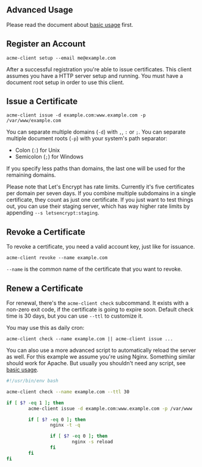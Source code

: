 ## Advanced Usage

Please read the document about [basic usage](./usage.md) first.

## Register an Account

```
acme-client setup --email me@example.com
```

After a successful registration you're able to issue certificates.
This client assumes you have a HTTP server setup and running.
You must have a document root setup in order to use this client.

## Issue a Certificate

```
acme-client issue -d example.com:www.example.com -p /var/www/example.com
```

You can separate multiple domains (`-d`) with `,`, `:` or `;`. You can separate multiple document roots (`-p`) with your system's path separator:
 * Colon (`:`) for Unix
 * Semicolon (`;`) for Windows

If you specify less paths than domains, the last one will be used for the remaining domains.

Please note that Let's Encrypt has rate limits. Currently it's five certificates per domain per seven days. If you combine multiple subdomains in a single certificate, they count as just one certificate. If you just want to test things out, you can use their staging server, which has way higher rate limits by appending `--s letsencrypt:staging`.

## Revoke a Certificate

To revoke a certificate, you need a valid account key, just like for issuance.

```
acme-client revoke --name example.com
```

`--name` is the common name of the certificate that you want to revoke.

## Renew a Certificate

For renewal, there's the `acme-client check` subcommand.
It exists with a non-zero exit code, if the certificate is going to expire soon.
Default check time is 30 days, but you can use `--ttl` to customize it.

You may use this as daily cron:

```
acme-client check --name example.com || acme-client issue ...
```

You can also use a more advanced script to automatically reload the server as well. For this example we assume you're using Nginx.
Something similar should work for Apache. But usually you shouldn't need any script, see [basic usage](./usage.md).

```bash
#!/usr/bin/env bash

acme-client check --name example.com --ttl 30

if [ $? -eq 1 ]; then
        acme-client issue -d example.com:www.example.com -p /var/www

        if [ $? -eq 0 ]; then
                nginx -t -q

                if [ $? -eq 0 ]; then
                        nginx -s reload
                fi
        fi
fi
```
